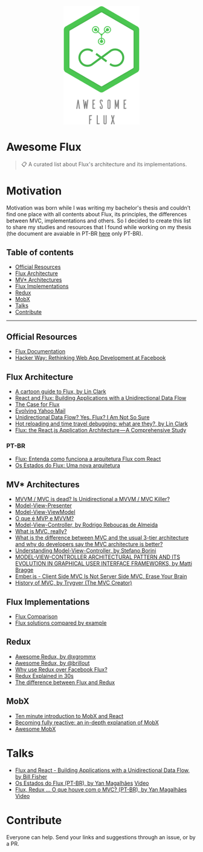 <p align="center">
    <img width="200" height="auto" src="./img/awesomeflux.png"/>
</p>

# Awesome Flux

> :clipboard: A curated list about Flux's architecture and its implementations.


# Motivation

Motivation was born while I was writing my bachelor's thesis and couldn't find one place with all contents about Flux, its principles, the differences between MVC, implementations and others. So I decided to create this list to share my studies and resources that I found while working on my thesis (the document are avaiable in PT-BR [here](https://github.com/yanmagale/awesome-flux/blob/master/tcc.pdf) only PT-BR).

## Table of contents

- [Official Resources](#official-resources)
- [Flux Architecture](#flux-architecture)
- [MV* Architectures](#mv*-architectures)
- [Flux Implementations](#mv*-implementations)
- [Redux](#redux)
- [MobX](#mobx)
- [Talks](#talks)
- [Contribute](#contribute)

<hr>

## Official Resources

- [Flux Documentation](https://facebook.github.io/flux/docs/overview.html)
- [Hacker Way: Rethinking Web App Development at Facebook](https://www.youtube.com/watch?list=PLb0IAmt7-GS188xDYE-u1ShQmFFGbrk0v&v=nYkdrAPrdcw)

## Flux Architecture
- [A cartoon guide to Flux, by Lin Clark](https://code-cartoons.com/a-cartoon-guide-to-flux-6157355ab207)
- [React and Flux: Building Applications with a Unidirectional Data Flow](https://www.youtube.com/watch?v=i__969noyAM)
- [The Case for Flux](https://medium.com/swlh/the-case-for-flux-379b7d1982c6#.rboxfy6j0)
- [Evolving Yahoo Mail](https://yahooeng.tumblr.com/post/101682875656/evolving-yahoo-mail)
- [Unidirectional Data Flow? Yes. Flux? I Am Not So Sure](https://medium.com/@AdamRNeary/unidirectional-data-flow-yes-flux-i-am-not-so-sure-b4acf988196c#.twylm4iep)
- [Hot reloading and time travel debugging: what are they?, by Lin Clark](https://code-cartoons.com/hot-reloading-and-time-travel-debugging-what-are-they-3c8ed2812f35)
- [Flux: the React.js Application Architecture — A Comprehensive Study](https://medium.com/@cabot_solutions/flux-the-react-js-application-architecture-a-comprehensive-study-fd2585d06483)

### PT-BR
- [Flux: Entenda como funciona a arquitetura Flux com React](https://tableless.com.br/flux-entenda-como-funciona-arquitetura-flux-com-react/)
- [Os Estados do Flux: Uma nova arquitetura](http://yanmagalhaes.com.br/por-que-flux/)


## MV* Architectures

- [MVVM / MVC is dead? Is Unidirectional a MVVM / MVC Killer?](http://www.michaelridland.com/xamarin/mvvm-mvc-is-dead-is-unidirectional-a-mvvm-mvc-killer/)
- [Model-View-Presenter](https://en.wikipedia.org/wiki/Model%E2%80%93view%E2%80%93presenter)
- [Model-View-ViewModel](https://en.wikipedia.org/wiki/Model%E2%80%93view%E2%80%93viewmodel)
- [O que é MVP e MVVM?](https://pt.stackoverflow.com/questions/21539/o-que-%C3%A9-mvp-e-mvvm/21541)
- [Model-View-Controller, by Rodrigo Rebouças de Almeida](http://www.dsc.ufcg.edu.br/~jacques/cursos/map/html/arqu/mvc/mvc.htm)
- [What is MVC, really?](https://softwareengineering.stackexchange.com/questions/127624/what-is-mvc-really)
- [What is the difference between MVC and the usual 3-tier architecture and why do developers say the MVC architecture is better?](https://www.quora.com/What-is-the-difference-between-MVC-and-the-usual-3-tier-architecture-and-why-do-developers-say-the-MVC-architecture-is-better)
- [Understanding Model-View-Controller, by Stefano Borini](https://www.gitbook.com/book/stefanoborini/modelviewcontroller/details)
- [MODEL-VIEW-CONTROLLER ARCHITECTURAL PATTERN AND ITS EVOLUTION IN GRAPHICAL USER INTERFACE FRAMEWORKS, by Matti Bragge](http://www.doria.fi/xmlui/bitstream/handle/10024/92156/Model-View-Controller%20architectural%20pattern%20and%20its%20evolution%20in%20graphical%20user%20interface%20frameworks.pdf?sequence=2)
- [Ember.js - Client Side MVC Is Not Server Side MVC, Erase Your Brain](http://www.thesoftwaresimpleton.com/blog/2013/03/23/client-side-mvc/)
- [History of MVC, by Trygver (The MVC Creator)](http://heim.ifi.uio.no/~trygver/themes/mvc/mvc-index.html)


## Flux Implementations
- [Flux Comparison](https://github.com/voronianski/flux-comparison)
- [Flux solutions compared by example](http://pixelhunter.me/post/110248593059/flux-solutions-compared-by-example)


## Redux
- [Awesome Redux, by @xgrommx](https://github.com/xgrommx/awesome-redux)
- [Awesome Redux, by @brillout](https://github.com/brillout/awesome-redux)
- [Why use Redux over Facebook Flux?](http://stackoverflow.com/questions/32461229/why-use-redux-over-facebook-flux)
- [Redux Explained in 30s](https://dev.to/ross/reduxjs-in-30-seconds-5hj)
- [The difference between Flux and Redux](https://edgecoders.com/the-difference-between-flux-and-redux-71d31b118c1)

## MobX
- [Ten minute introduction to MobX and React](https://mobx.js.org/getting-started.html)
- [Becoming fully reactive: an in-depth explanation of MobX](https://medium.com/@mweststrate/becoming-fully-reactive-an-in-depth-explanation-of-mobservable-55995262a254#.dh6w3ape9)
- [Awesome MobX](https://github.com/mobxjs/awesome-mobx)


# Talks

- [Flux and React - Building Applications with a Unidirectional Data Flow, by Bill Fisher](https://speakerdeck.com/fisherwebdev/fluxchat)
- [Os Estados do Flux (PT-BR), by Yan Magalhães](http://slides.com/yanmagale/os-estados-do-flux#/) [Video](https://www.youtube.com/watch?v=efLKjOIxVwM)
- [Flux, Redux ... O que houve com o MVC? (PT-BR), by Yan Magalhães](http://bit.ly/2yhLKtc) [Video](https://www.youtube.com/watch?v=4gsaOZtadFE)



# Contribute

Everyone can help. Send your links and suggestions through an issue, or by a PR.
